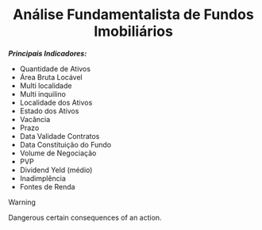<h1 align="center">Análise Fundamentalista de Fundos Imobiliários</h1>

_**Principais Indicadores:**_
- Quantidade de Ativos
-  Área Bruta Locável
- Multi localidade
- Multi inquilino
- Localidade dos Ativos
- Estado dos Ativos
- Vacância
- Prazo
- Data Validade Contratos
- Data Constituição do Fundo
- Volume de Negociação
- PVP
- Dividend Yeld (médio)
-  Inadimplência
-  Fontes de Renda

> [!WARNING]  
> Dangerous certain consequences of an action.
<!--stackedit_data:
eyJoaXN0b3J5IjpbMTM4MTQwNzcwMiwxMTM2ODk2NTY1LDQyNT
UzOTAzMCwxNzM4Nzg5MzcwXX0=
-->